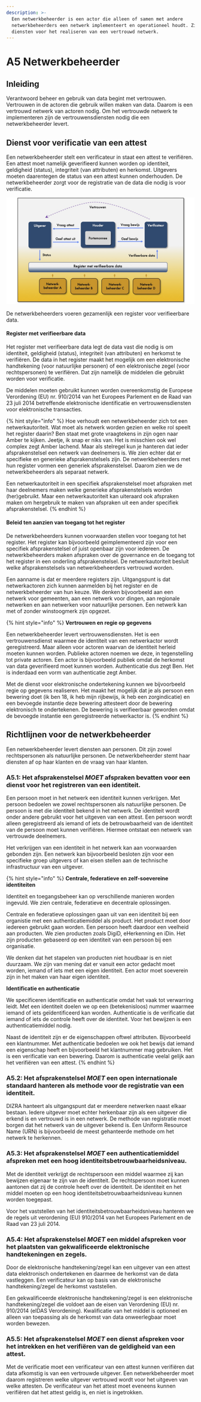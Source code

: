 ```yaml
---
description: >-
  Een netwerkbeheerder is een actor die alleen of samen met andere
  netwerkbeheerders een netwerk implementeert en operationeel houdt. Zij levert
  diensten voor het realiseren van een vertrouwd netwerk.
---
```


# A5 Netwerkbeheerder

## Inleiding

Verantwoord beheer en gebruik van data begint met vertrouwen. Vertrouwen in de actoren die gebruik willen maken van data. Daarom is een vertrouwd netwerk van actoren nodig. Om het vertrouwde netwerk te implementeren zijn de vertrouwensdiensten nodig die een netwerkbeheerder levert. 

## Dienst voor verificatie van een attest

Een netwerkbeheerder stelt een verificateur in staat een attest te verifiëren. Een attest moet namelijk geverifieerd kunnen worden op identiteit, geldigheid \(status\), integriteit \(van attributen\) en herkomst. Uitgevers moeten daarentegen de status van een attest kunnen onderhouden. De netwerkbeheerder zorgt voor de registratie van de data die nodig is voor verificatie.

![](../.gitbook/assets/vrdi-netwerkbeheerders.jpg)

De netwerkbeheerders voeren gezamenlijk een register voor verifieerbare data. 

#### Register met verifieerbare data

Het register met verifieerbare data legt de data vast die nodig is om identiteit, geldigheid \(status\), integriteit \(van attributen\) en herkomst te verifiëren. De data in het register maakt het mogelijk om een elektronische handtekening \(voor natuurlijke personen\) of een elektronische zegel \(voor rechtspersonen\) te verifiëren. Dat zijn namelijk de middelen die gebruikt worden voor verificatie. 

De middelen moeten gebruikt kunnen worden overeenkomstig de Europese Verordening \(EU\) nr. 910/2014 van het Europees Parlement en de Raad van 23 juli 2014 betreffende elektronische identificatie en vertrouwensdiensten voor elektronische transacties. 

{% hint style="info" %}
Hoe verhoudt een netwerkbeheerder zich tot een netwerkautoriteit. Wat moet als netwerk worden gezien en welke rol speelt het register daarin? Ben staat met grote vraagtekens in zijn ogen naar Amber te kijken. Jeetje, ik snap er niks van. Het is misschien ook wel complex zegt Amber lachend. Maar als stelregel kun je hanteren dat ieder afsprakenstelsel een netwerk van deelnemers is. We zien echter dat er specifieke en generieke afsprakenstelsels zijn. De netwerkbeheerders met hun register vormen een generiek afsprakenstelsel. Daarom zien we de netwerkbeheerders als separaat netwerk. 

Een netwerkautoriteit in een specifiek afsprakenstelsel moet afspraken met haar deelnemers maken welke generieke afsprakenstelsels worden \(her\)gebruikt. Maar een netwerkautoriteit kan uiteraard ook afspraken maken om hergebruik te maken van afspraken uit een ander specifiek afsprakenstelsel. 
{% endhint %}

#### Beleid ten aanzien van toegang tot het register

De netwerkbeheerders kunnen voorwaarden stellen voor toegang tot het register. Het register kan bijvoorbeeld geimplementeerd zijn voor een specifiek afsprakenstelsel of juist openbaar zijn voor iedereen. De netwerkbeheerders maken afspraken over de governance en de toegang tot het register in een onderling afsprakenstelsel. De netwerkautoriteit besluit welke afsprakenstelsels van netwerkbeheerders vertrouwd worden. 

Een aanname is dat er meerdere registers zijn. Uitgangspunt is dat netwerkactoren zich kunnen aanmelden bij het register en de netwerkbeheerder van hun keuze. We denken bijvoorbeeld aan een netwerk voor gemeenten,  aan een netwerk voor dingen, aan regionale netwerken en aan netwerken voor natuurlijke personen. Een netwerk kan met of zonder winstoogmerk zijn opgezet.

{% hint style="info" %}
**Vertrouwen en regie op gegevens**

Een netwerkbeheerder levert vertrouwensdiensten. Het is een vertrouwensdienst waarmee de identiteit van een netwerkactor wordt geregistreerd. Maar alleen voor actoren waarvan de identiteit herleid moeten kunnen worden. Publieke actoren noemen we deze, in tegenstelling tot private actoren. Een actor is bijvoorbeeld publiek omdat de herkomst van data geverifieerd moet kunnen worden. Authenticatie dus zegt Ben. Het is inderdaad een vorm van authenticatie zegt Amber. 

Met de dienst voor elektronische ondertekening kunnen we bijvoorbeeld regie op gegevens realiseren. Het maakt het mogelijk dat je als persoon een bewering doet \(ik ben 18, ik heb mijn rijbewijs, ik heb een zorgindicatie\) en een bevoegde instantie deze bewering attesteert door de bewering elektronisch te ondertekenen. De bewering is verifieerbaar geworden omdat de bevoegde instantie een geregistreerde netwerkactor is.
{% endhint %}

## Richtlijnen voor de netwerkbeheerder

Een netwerkbeheerder levert diensten aan personen. Dit zijn zowel rechtspersonen als natuurlijke personen. De netwerkbeheerder stemt haar diensten af op haar klanten en de vraag van haar klanten.

### A5.1: Het afsprakenstelsel _MOET_ afspraken bevatten voor een dienst voor het registreren van een identiteit.

Een persoon moet in het netwerk een identiteit kunnen verkrijgen. Met persoon bedoelen we zowel rechtspersonen als natuurlijke personen. De persoon is met die identiteit bekend in het netwerk. De identiteit wordt onder andere gebruikt voor het uitgeven van een attest. Een persoon wordt alleen geregistreerd als iemand of iets de betrouwbaarheid van de identiteit van de persoon moet kunnen verifiëren. Hiermee ontstaat een netwerk van vertrouwde deelnemers.

Het verkrijgen van een identiteit in het netwerk kan aan voorwaarden gebonden zijn. Een netwerk kan bijvoorbeeld besloten zijn voor een specifieke groep uitgevers of kan eisen stellen aan de technische infrastructuur van een uitgever.

{% hint style="info" %}
**Centrale, federatieve en zelf-soevereine identiteiten**

Identiteit en toegangsbeheer kan op verschillende manieren worden ingevuld. We zien centrale, federatieve en decentrale oplossingen. 

Centrale en federatieve oplossingen gaan uit van een identiteit bij een organistie met een authenticatiemiddel als product. Het product moet door iedereen gebruikt gaan worden. Een persoon heeft daardoor een veelheid aan producten. We zien producten zoals DigiD, eHerkenning en iDin. Het zijn producten gebaseerd op een identiteit van een persoon bij een organisatie.

We denken dat het stapelen van producten niet houdbaar is en niet duurzaam. We zijn van mening dat er vanuit een actor gedacht moet worden, iemand of iets met een eigen identiteit. Een actor moet soeverein zijn in het maken van haar eigen identiteit.

**Identificatie en authenticatie**

We specificeren identificatie en authenticatie omdat het vaak tot verwarring leidt. Met een identiteit doelen we op een \(betekenisloos\) nummer waarmee iemand of iets geïdentificeerd kan worden. Authenticatie is de verificatie dat iemand of iets de controle heeft over de identiteit. Voor het bewijzen is een authenticatiemiddel nodig.

Naast de identiteit zijn er de eigenschappen oftwel attributen. Bijvoorbeeld een klantnummer. Met authenticatie bedoelen we ook het bewijs dat iemand een eigenschap heeft en bijvoorbeeld het klantnummer mag gebruiken. Het is een verificatie van een bewering. Daarom is authenticatie veelal gelijk aan het verifiëren van een attest.
{% endhint %}

### A5.2: Het afsprakenstelsel _MOET_ een open internationale standaard hanteren als methode voor de registratie van een identiteit.

DIZRA hanteert als uitgangspunt dat er meerdere netwerken naast elkaar bestaan. Iedere uitgever moet echter herkenbaar zijn als een uitgever die erkend is en vertrouwd is in een netwerk. De methode van registratie moet borgen dat het netwerk van de uitgever bekend is. Een Uniform Resource Name \(URN\) is bijvoorbeeld de meest gehanteerde methode om het netwerk te herkennen.

### A5.3: Het afsprakenstelsel _MOET_ een authenticatiemiddel afspreken met een hoog identiteitsbetrouwbaarheidsniveau.​

Met de identiteit verkrijgt de rechtspersoon een middel waarmee zij kan bewijzen eigenaar te zijn van de identiteit. De rechtspersoon moet kunnen aantonen dat zij de controle heeft over de identiteit. De identiteit en het middel moeten op een hoog identiteitsbetrouwbaarheidsniveau kunnen worden toegepast.

Voor het vaststellen van het identiteitsbetrouwbaarheidsniveau hanteren we de regels uit verordening \(EU\) 910/2014 van het Europees Parlement en de Raad van 23 juli 2014.

### A5.4: Het afsprakenstelsel _MOET_ een middel afspreken voor het plaatsten van gekwalificeerde elektronische handtekeningen en zegels. 

Door de elektronische handtekening/zegel kan een uitgever van een attest data elektronisch ondertekenen en daarmee de herkomst van de data vastleggen. Een verificateur kan op basis van de elektronische handtekening/zegel de herkomst vaststellen.

Een gekwalificeerde elektronische handtekening/zegel is een elektronische handtekening/zegel die voldoet aan de eisen van Verordening \(EU\) nr. 910/2014 \(eIDAS Verordening\). Kwalificatie van het middel is optioneel en alleen van toepassing als de herkomst van data onweerlegbaar moet worden bewezen. 

### A5.5: Het afsprakenstelsel _MOET_ een dienst afspreken voor het intrekken en het verifiëren van de geldigheid van een attest.

Met de verificatie moet een verificateur van een attest  kunnen verifiëren dat data afkomstig is van een vertrouwde uitgever. Een netwerkbeheerder moet daarom registreren welke uitgever vertrouwd wordt voor het uitgeven van welke attesten. De verificateur van het attest moet eveneens kunnen verifiëren dat het attest geldig is, en niet is ingetrokken.

